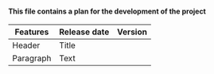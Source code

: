 #### This file contains a plan for the development of the project

| Features      | Release date | Version 
| ----------- | ----------- | --------- |
| Header      | Title       |           |
| Paragraph   | Text        |           |
